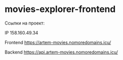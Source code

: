 # movies-explorer-frontend

Ссылки на проект:

IP 158.160.49.34

Frontend https://artem-movies.nomoredomains.icu/

Backend https://api.artem-movies.nomoredomains.icu/